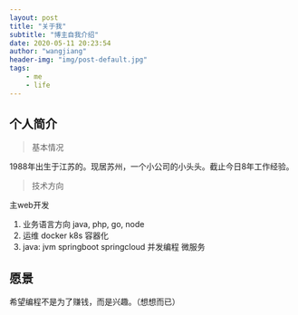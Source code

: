 ```yaml
---
layout: post
title: "关于我"
subtitle: "博主自我介绍"
date: 2020-05-11 20:23:54
author: "wangjiang"
header-img: "img/post-default.jpg"
tags:
	- me
	- life
---
```


## 个人简介

> 基本情况

1988年出生于江苏的。现居苏州，一个小公司的小头头。截止今日8年工作经验。

> 技术方向

主web开发

1. 业务语言方向 java, php, go, node
2. 运维 docker k8s 容器化 
3. java: jvm  springboot springcloud 并发编程 微服务


## 愿景

希望编程不是为了赚钱，而是兴趣。（想想而已）